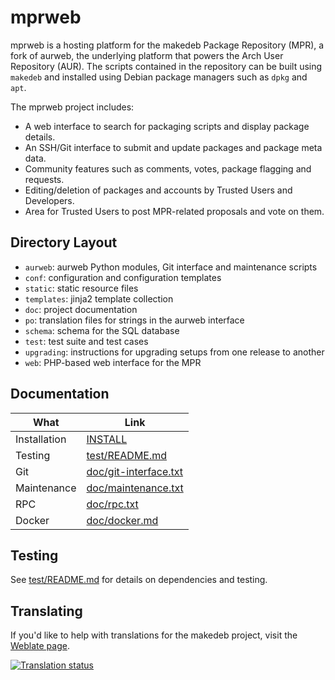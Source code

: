 # mprweb
mprweb is a hosting platform for the makedeb Package Repository (MPR), a fork of
aurweb, the underlying platform that powers the Arch User Repository (AUR).
The scripts contained in the repository can be built using `makedeb`
and installed using Debian package managers such as `dpkg` and `apt`.

The mprweb project includes:

* A web interface to search for packaging scripts and display package details.
* An SSH/Git interface to submit and update packages and package meta data.
* Community features such as comments, votes, package flagging and requests.
* Editing/deletion of packages and accounts by Trusted Users and Developers.
* Area for Trusted Users to post MPR-related proposals and vote on them.

## Directory Layout
* `aurweb`: aurweb Python modules, Git interface and maintenance scripts
* `conf`: configuration and configuration templates
* `static`: static resource files
* `templates`: jinja2 template collection
* `doc`: project documentation
* `po`: translation files for strings in the aurweb interface
* `schema`: schema for the SQL database
* `test`: test suite and test cases
* `upgrading`: instructions for upgrading setups from one release to another
* `web`: PHP-based web interface for the MPR

## Documentation
| What         | Link                                             |
|--------------|--------------------------------------------------|
| Installation | [INSTALL](./INSTALL)                             |
| Testing      | [test/README.md](./test/README.md)               |
| Git          | [doc/git-interface.txt](./doc/git-interface.txt) |
| Maintenance  | [doc/maintenance.txt](./doc/maintenance.txt)     |
| RPC          | [doc/rpc.txt](./doc/rpc.txt)                     |
| Docker       | [doc/docker.md](./doc/docker.md)                 |

## Testing
See [test/README.md](test/README.md) for details on dependencies and testing.

## Translating
If you'd like to help with translations for the makedeb project, visit the [Weblate page](https://weblate.makedeb.org/projects/makedeb/mprweb).

[![Translation status](https://weblate.makedeb.org/widgets/makedeb/-/mprweb/multi-auto.svg)](https://weblate.makedeb.org/projects/makedeb/mprweb)
